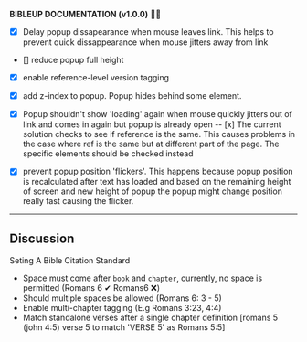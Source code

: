 **BIBLEUP DOCUMENTATION (v1.0.0)** 📖💡
- [x] Delay popup dissapearance when mouse leaves link. This helps to prevent quick dissappearance when mouse jitters away from link
- [] reduce popup full height
- [x] enable reference-level version tagging
- [x] add z-index to popup. Popup hides behind some element.
- [x] Popup shouldn't show 'loading' again when mouse quickly jitters out of link and comes in again but popup is already open
-- [x] The current solution checks to see if reference is the same. This causes problems in the case where ref is the same but at different part of the page. The specific elements should be checked instead

- [x] prevent popup position 'flickers'. This happens because popup position is recalculated after text has loaded and based on the remaining height of screen and new height of popup the popup might change position really fast causing the flicker.

---
## Discussion
Seting A Bible Citation Standard
- Space must come after `book` and `chapter`, currently, no space is permitted (Romans 6 ✔ Romans6 ❌)
- Should multiple spaces be allowed (Romans 6: 3 - 5)
- Enable multi-chapter tagging (E.g Romans 3:23, 4:4)
- Match standalone verses after a single chapter definition [romans 5  (john 4:5) verse 5 to match 'VERSE 5' as Romans 5:5]
